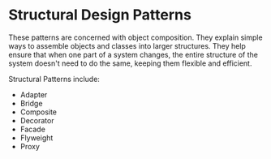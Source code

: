 # Structural Design Patterns

These patterns are concerned with object composition. They explain simple ways to assemble objects and classes into larger structures. They help ensure that when one part of a system changes, the entire structure of the system doesn't need to do the same, keeping them flexible and efficient.

Structural Patterns include:

- Adapter
- Bridge
- Composite
- Decorator
- Facade
- Flyweight
- Proxy
